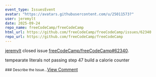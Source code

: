 ```yaml
---
event_type: IssuesEvent
avatar: "https://avatars.githubusercontent.com/u/25011573?"
user: jeremylt
date: 2025-09-24
repo_name: freeCodeCamp/freeCodeCamp
html_url: https://github.com/freeCodeCamp/freeCodeCamp/issues/62340
repo_url: https://github.com/freeCodeCamp/freeCodeCamp
---
```


<a href='https://github.com/jeremylt' target='_blank'>jeremylt</a> closed issue <a href='https://github.com/freeCodeCamp/freeCodeCamp/issues/62340' target='_blank'>freeCodeCamp/freeCodeCamp#62340</a>.

<p>tempearate literals not passing step 47 build a calorie counter</p><small>### Describe the Issue...</small><a href='https://github.com/freeCodeCamp/freeCodeCamp/issues/62340' target='_blank'>View Comment</a>
